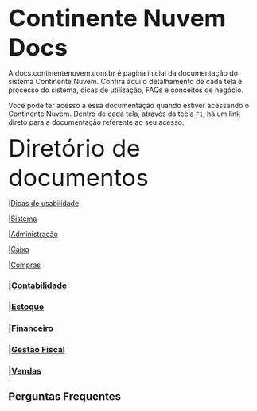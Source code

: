  <font size="16"><b>Continente Nuvem Docs</b></font> 

A docs.continentenuvem.com.br é pagina inicial da documentação do sistema Continente Nuvem. Confira aqui o detalhamento de cada tela e processo do sistema,  dicas de utilização, FAQs e conceitos de negócio. 

Você pode ter acesso a essa documentação quando estiver acessando o Continente Nuvem. Dentro de cada tela, através da tecla `F1`, há um link direto para a documentação referente ao seu acesso.



<font size="12">Diretório de documentos  </font>

|[Dicas de usabilidade](dicas.md)

|[Sistema](sistema.md)

|[Administração](administracao.md)

|[Caixa](caixa.md)

|[Compras](compras.md)

### |[Contabilidade](contabilidade.md)

### |[Estoque](estoque.md)

### |[Financeiro](financeiro.md)

### |[Gestão Fiscal](gestao_fiscal.md)

### |[Vendas](vendas.md)



## Perguntas Frequentes

